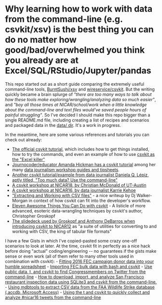 # Why learning how to work with data from the command-line (e.g. csvkit/xsv) is the best thing you can do no matter how good/bad/overwhelmed you think you already are at Excel/SQL/RStudio/Jupyter/pandas


This repo started out as a short guide comparing the extremely useful command-line tools, [BurntSushi/xsv](https://github.com/BurntSushi/xsv) and [wireservice/csvkit](https://github.com/wireservice/csvkit). But the writing quickly became a brain splurge of *"there are too many ways to talk about how these tools make exploring/wrangling/analyzing data so much easier"*, and *"boy all those times at NICAR/school/work when a little knowledge about the command-line and text files would've saved people hours of painful struggling"*. So I've decided I should make this repo bigger than a single README.md file, including creating a list of recipes and scenarios and packaged data in the [data/ dir](data/). It's a work in progress.

In the meantime, here are some various references and tutorials you can check out already:


- [The official csvkit tutorial](https://csvkit.readthedocs.io/en/latest/tutorial.html), which includes how to get things installed, how to try the commands, and even an example of how to use [csvkit as the "Excel killer"](https://csvkit.readthedocs.io/en/latest/tutorial/1_getting_started.html#in2csv-the-excel-killer)
- [Journocoder/educator Amanda Hickman has a csvkit tutorial](https://github.com/amandabee/workshops/wiki/Tutorial:-Using-CSVkit) among her many [data journalism workshop guides and tipsheets](https://github.com/amandabee/workshops/wiki).
- [Another csvkit tutorial/example from data journalist Daniela Q. Lépiz, aptly titled, "Too much data? Use the command-line"](http://code4sa.org/2016/08/02/too-much-data.html)
- [A csvkit workshop at NICAR18, by Christian McDonald of UT-Austin](https://github.com/utdata/csvkit-nicar2018)
- [A csvkit workshop at NICAR16, by data journalist Karrie Kehoe](https://github.com/KarrieK/NICAR16)
- ["Extracting and Working with CSV files"](https://www.compose.com/articles/comma-values-2-extracting-and-working-with-csv-files/) - a nice writeup by Dj Walker-Morgan in context of how csvkit can fit into the developer's workflow.
- [Eleven Awesome Things You Can Do with csvkit](https://source.opennews.org/articles/eleven-awesome-things-you-can-do-csvkit/) - A listicle of more advanced, esoteric data-wrangling techniques by csvkit's author, Christopher Groskopf
- [The slidedeck used by Groskopf and Anthony DeBarros when introducing csvkit to NICAR12](https://docs.google.com/presentation/d/16ngCYeN37gbiIxOKPHCyQ1i5foT-uwcKkVVIgeZlIAE/present?slide=id.i0) as "a suite of utilities for converting to and working with CSV, the king of tabular file formats"

I have a few Gists in which I've copied-pasted some crazy one-off scenarios to look at later. At the time, csvkit fit in perfectly as a nice hack before doing "actual" coding/engineering -- no guarantees if the gists make sense or even work (all of them refer to many other tools used in combination with csvkit):
    - [Fitting 2016 FEC campaign donor data into your humble spreadsheet](https://gist.github.com/dannguyen/b5e7639888115cc8c9ad6a1220ee1226)
    - [Importing FEC bulk data with bash and csvkit](https://gist.github.com/dannguyen/bbcce20fd62c44f960760bfb19ab837e)
    - [Use public data, t, and csvkit to find Congressmembers on Twitter from the command-line](https://gist.github.com/dannguyen/b815e66226955bf82a15) 
    - [How to download, import, and analyze San Francisco restaurant inspection data using SQLite3 and csvkit from the command-line.](https://gist.github.com/dannguyen/c9dd7afc4300ae8715d8)
    - [Using mdbtools to extract CSV data from the FAA Wildlife Strike database (.accdb, Microsoft Access)](https://gist.github.com/dannguyen/4caf05f4a27775e0a550cd0a4f3fa21f)
    - [Using the t and csvkit to quickly collect and analyze #nicar16 tweets from the command-line](https://gist.github.com/dannguyen/7c592c4559ee64f753e5)

